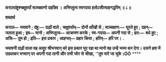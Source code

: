 **करालदंष्ट्रश्चक्षुवर्यां सञ्चक्षाणो दहन्निव ।** **अभिप्लुत्य स्वगदया हतोऽसीत्याहनद्धरिम् ॥ ८॥** 

**शब्दार्थ** 

**कराल—** **भयावने** **; दंष्ट्र:—** **दाढ़ों वाले** **; चक्षुवर्याम्—** **दोनों आँखों से** **; सञ्चक्षाण:—** **घूरते हुए** **; दहन्—** **जलता हुआ** **;** **इव—** **मानो** **; अभिप्लुत्य—** **आक्रमण करके** **; स्व-गदया—** **अपनी गदा से** **; हत:—** **बधे हुए** **; असि—** **तुम हो** **; इति—** **इस** **प्रकार** **; आहनत्—** **प्रहार किया** **; हरिम्—** **हरि पर।** **.** 

**भयावनी दाढ़ों वाला वह असुर श्रीभगवान् को इस प्रकार घूर रहा था मानो वह उन्हें** **भस्म कर देगा। उसने हवा में उछलकर भगवान् पर अपनी गदा तानी और तभी जोर से** **चीखा, ''तुम मारे जा चुके।ÓÓ** **** 